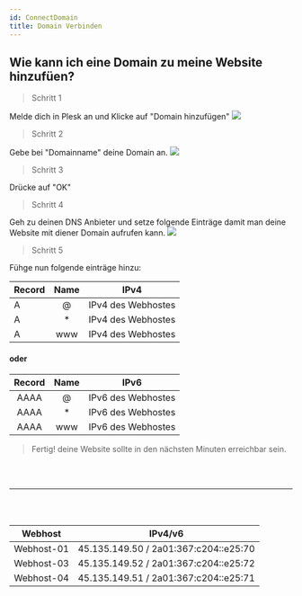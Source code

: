 ```yaml
---
id: ConnectDomain
title: Domain Verbinden
---
```



## Wie kann ich eine Domain zu meine Website hinzufüen? 


> Schritt 1

Melde dich in Plesk an und Klicke auf "Domain hinzufügen"
![](https://screen.magic-pics.tk/FOku9/doJOROlU31.png/raw)

> Schritt 2

Gebe bei "Domainname" deine Domain an.
![](https://screen.magic-pics.tk/FOku9/lEtEpOcA24.png/raw)

> Schritt 3

Drücke auf "OK"

> Schritt 4

Geh zu deinen DNS Anbieter und setze folgende Einträge damit man deine Website mit diener Domain aufrufen kann.
![](https://screen.magic-pics.tk/FOku9/hasaRoHE78.png/raw)

> Schritt 5

Fühge nun folgende einträge hinzu:

|Record|Name|IPv4|
| ------------- | :-----------: | :-----------:|
|A|@| IPv4 des Webhostes|
|A|*|IPv4 des Webhostes|
|A|www| IPv4 des Webhostes|

#### oder

|Record|Name|IPv6|
|:----:|:----:|:----:|
|AAAA|@|IPv6 des Webhostes|
|AAAA|*|IPv6 des Webhostes|
|AAAA|www|IPv6 des Webhostes|


> Fertig! deine Website sollte in den nächsten Minuten erreichbar sein.

<br/>



<br/>

---
<br/>






<br/>



| Webhost | IPv4/v6 |
| ------------- | :-----------: |
| Webhost-01 | 45.135.149.50 / 2a01:367:c204::e25:70|
| Webhost-03 | 45.135.149.52 / 2a01:367:c204::e25:72|
| Webhost-04 | 45.135.149.51 / 2a01:367:c204::e25:71|